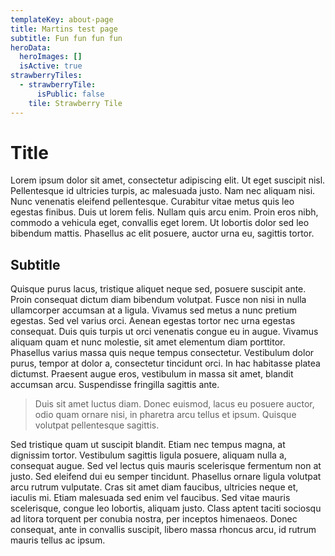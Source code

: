```yaml
---
templateKey: about-page
title: Martins test page
subtitle: Fun fun fun fun
heroData:
  heroImages: []
  isActive: true
strawberryTiles:
  - strawberryTile:
      isPublic: false
    tile: Strawberry Tile
---
```

# Title 

Lorem ipsum dolor sit amet, consectetur adipiscing elit. Ut eget suscipit nisl. Pellentesque id ultricies turpis, ac malesuada justo. Nam nec aliquam nisi. Nunc venenatis eleifend pellentesque. Curabitur vitae metus quis leo egestas finibus. Duis ut lorem felis. Nullam quis arcu enim. Proin eros nibh, commodo a vehicula eget, convallis eget lorem. Ut lobortis dolor sed leo bibendum mattis. Phasellus ac elit posuere, auctor urna eu, sagittis tortor.

## Subtitle


Quisque purus lacus, tristique aliquet neque sed, posuere suscipit ante. Proin consequat dictum diam bibendum volutpat. Fusce non nisi in nulla ullamcorper accumsan at a ligula. Vivamus sed metus a nunc pretium egestas. Sed vel varius orci. Aenean egestas tortor nec urna egestas consequat. Duis quis turpis ut orci venenatis congue eu in augue. Vivamus aliquam quam et nunc molestie, sit amet elementum diam porttitor. Phasellus varius massa quis neque tempus consectetur. Vestibulum dolor purus, tempor at dolor a, consectetur tincidunt orci. In hac habitasse platea dictumst. Praesent augue eros, vestibulum in massa sit amet, blandit accumsan arcu. Suspendisse fringilla sagittis ante. 

> Duis sit amet luctus diam. Donec euismod, lacus eu posuere auctor, odio quam ornare nisi, in pharetra arcu tellus et ipsum. Quisque volutpat pellentesque sagittis.

Sed tristique quam ut suscipit blandit. Etiam nec tempus magna, at dignissim tortor. Vestibulum sagittis ligula posuere, aliquam nulla a, consequat augue. Sed vel lectus quis mauris scelerisque fermentum non at justo. Sed eleifend dui eu semper tincidunt. Phasellus ornare ligula volutpat arcu rutrum vulputate. Cras sit amet diam faucibus, ultricies neque et, iaculis mi. Etiam malesuada sed enim vel faucibus. Sed vitae mauris scelerisque, congue leo lobortis, aliquam justo. Class aptent taciti sociosqu ad litora torquent per conubia nostra, per inceptos himenaeos. Donec consequat, ante in convallis suscipit, libero massa rhoncus arcu, id rutrum mauris tellus ac ipsum.
